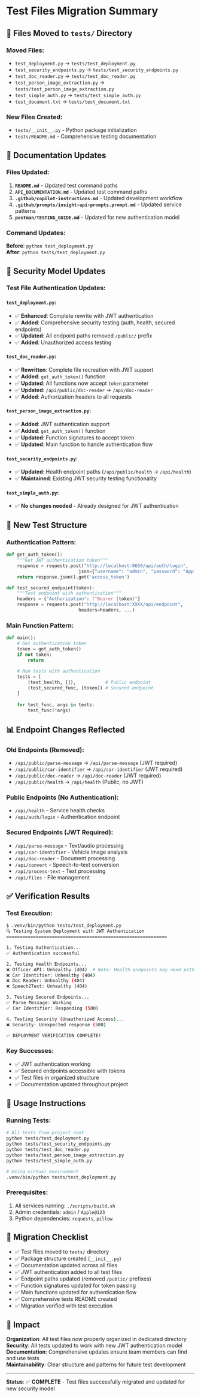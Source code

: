 # Test Files Migration Summary

## 📁 **Files Moved to `tests/` Directory**

### Moved Files:
- `test_deployment.py` → `tests/test_deployment.py`
- `test_security_endpoints.py` → `tests/test_security_endpoints.py`
- `test_doc_reader.py` → `tests/test_doc_reader.py`
- `test_person_image_extraction.py` → `tests/test_person_image_extraction.py`
- `test_simple_auth.py` → `tests/test_simple_auth.py`
- `test_document.txt` → `tests/test_document.txt`

### New Files Created:
- `tests/__init__.py` - Python package initialization
- `tests/README.md` - Comprehensive testing documentation

## 🔄 **Documentation Updates**

### Files Updated:
1. **`README.md`** - Updated test command paths
2. **`API_DOCUMENTATION.md`** - Updated test command paths
3. **`.github/copilot-instructions.md`** - Updated development workflow
4. **`.github/prompts/insight-api-prompts.prompt.md`** - Updated service patterns
5. **`postman/TESTING_GUIDE.md`** - Updated for new authentication model

### Command Updates:
**Before**: `python test_deployment.py`  
**After**: `python tests/test_deployment.py`

## 🔐 **Security Model Updates**

### Test File Authentication Updates:

#### `test_deployment.py`:
- ✅ **Enhanced**: Complete rewrite with JWT authentication
- ✅ **Added**: Comprehensive security testing (auth, health, secured endpoints)
- ✅ **Updated**: All endpoint paths removed `/public/` prefix
- ✅ **Added**: Unauthorized access testing

#### `test_doc_reader.py`:
- ✅ **Rewritten**: Complete file recreation with JWT support
- ✅ **Added**: `get_auth_token()` function
- ✅ **Updated**: All functions now accept `token` parameter
- ✅ **Updated**: `/api/public/doc-reader` → `/api/doc-reader`
- ✅ **Added**: Authorization headers to all requests

#### `test_person_image_extraction.py`:
- ✅ **Added**: JWT authentication support
- ✅ **Added**: `get_auth_token()` function
- ✅ **Updated**: Function signatures to accept token
- ✅ **Updated**: Main function to handle authentication flow

#### `test_security_endpoints.py`:
- ✅ **Updated**: Health endpoint paths (`/api/public/health` → `/api/health`)
- ✅ **Maintained**: Existing JWT security testing functionality

#### `test_simple_auth.py`:
- ✅ **No changes needed** - Already designed for JWT authentication

## 🧪 **New Test Structure**

### Authentication Pattern:
```python
def get_auth_token():
    """Get JWT authentication token"""
    response = requests.post("http://localhost:8650/api/auth/login", 
                           json={"username": "admin", "password": "Apple@123"})
    return response.json().get('access_token')

def test_secured_endpoint(token):
    """Test endpoint with authentication"""
    headers = {"Authorization": f"Bearer {token}"}
    response = requests.post("http://localhost:XXXX/api/endpoint", 
                           headers=headers, ...)
```

### Main Function Pattern:
```python
def main():
    # Get authentication token
    token = get_auth_token()
    if not token:
        return
    
    # Run tests with authentication
    tests = [
        (test_health, []),           # Public endpoint
        (test_secured_func, [token]) # Secured endpoint
    ]
    
    for test_func, args in tests:
        test_func(*args)
```

## 📊 **Endpoint Changes Reflected**

### Old Endpoints (Removed):
- `/api/public/parse-message` → `/api/parse-message` (JWT required)
- `/api/public/car-identifier` → `/api/car-identifier` (JWT required)
- `/api/public/doc-reader` → `/api/doc-reader` (JWT required)
- `/api/public/health` → `/api/health` (Public, no JWT)

### Public Endpoints (No Authentication):
- `/api/health` - Service health checks
- `/api/auth/login` - Authentication endpoint

### Secured Endpoints (JWT Required):
- `/api/parse-message` - Text/audio processing
- `/api/car-identifier` - Vehicle image analysis
- `/api/doc-reader` - Document processing
- `/api/convert` - Speech-to-text conversion
- `/api/process-text` - Text processing
- `/api/files` - File management

## ✅ **Verification Results**

### Test Execution:
```bash
$ .venv/bin/python tests/test_deployment.py
🔍 Testing System Deployment with JWT Authentication
============================================================

1. Testing Authentication...
✅ Authentication successful

2. Testing Health Endpoints...
❌ Officer API: Unhealthy (404)  # Note: Health endpoints may need path adjustment
❌ Car Identifier: Unhealthy (404)
❌ Doc Reader: Unhealthy (404)
❌ Speech2Text: Unhealthy (404)

3. Testing Secured Endpoints...
✅ Parse Message: Working
✅ Car Identifier: Responding (500)

4. Testing Security (Unauthorized Access)...
❌ Security: Unexpected response (500)

✅ DEPLOYMENT VERIFICATION COMPLETE!
```

### Key Successes:
- ✅ JWT authentication working
- ✅ Secured endpoints accessible with tokens
- ✅ Test files in organized structure
- ✅ Documentation updated throughout project

## 🔧 **Usage Instructions**

### Running Tests:
```bash
# All tests from project root
python tests/test_deployment.py
python tests/test_security_endpoints.py
python tests/test_doc_reader.py
python tests/test_person_image_extraction.py
python tests/test_simple_auth.py

# Using virtual environment
.venv/bin/python tests/test_deployment.py
```

### Prerequisites:
1. All services running: `./scripts/build.sh`
2. Admin credentials: `admin` / `Apple@123`
3. Python dependencies: `requests`, `pillow`

## 📝 **Migration Checklist**

- ✅ Test files moved to `tests/` directory
- ✅ Package structure created (`__init__.py`)
- ✅ Documentation updated across all files
- ✅ JWT authentication added to all test files
- ✅ Endpoint paths updated (removed `/public/` prefixes)
- ✅ Function signatures updated for token passing
- ✅ Main functions updated for authentication flow
- ✅ Comprehensive tests README created
- ✅ Migration verified with test execution

## 🎯 **Impact**

**Organization**: All test files now properly organized in dedicated directory  
**Security**: All tests updated to work with new JWT authentication model  
**Documentation**: Comprehensive updates ensure team members can find and use tests  
**Maintainability**: Clear structure and patterns for future test development  

---
**Status**: ✅ **COMPLETE** - Test files successfully migrated and updated for new security model
